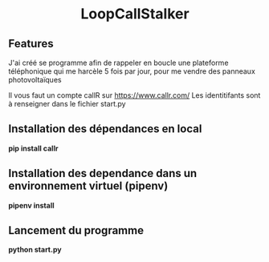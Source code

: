 <h1 align="center"> LoopCallStalker </h1>

## Features
J'ai créé se programme afin de rappeler en boucle une plateforme téléphonique qui me harcèle 5 fois par jour, pour me vendre des panneaux photovoltaïques

Il vous faut un compte callR sur https://www.callr.com/
Les identitifants sont à renseigner dans le fichier start.py

## Installation des dépendances en local

**pip install callr**


## Installation des dependance dans un environnement virtuel (pipenv)

**pipenv install** 


## Lancement du programme 

**python start.py**
